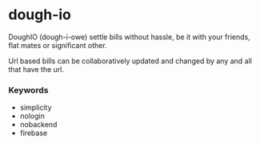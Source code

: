 # dough-io
DoughIO (dough-i-owe) settle bills without hassle, be it with your friends, flat mates or significant other.

Url based bills can be collaboratively updated and changed by any and all that have the url.

### Keywords
* simplicity
* nologin
* nobackend
* firebase